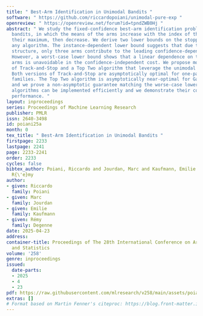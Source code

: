 ```yaml
---
title: " Best-Arm Identification in Unimodal Bandits "
software: " https://github.com/riccardopoiani/unimodal-pure-exp "
openreview: " https://openreview.net/forum?id=tpndZWB0Hj "
abstract: " We study the fixed-confidence best-arm identification problem in unimodal
  bandits, in which the means of the arms increase with the index of the arm up to
  their maximum, then decrease. We derive two lower bounds on the stopping time of
  any algorithm. The instance-dependent lower bound suggests that due to the unimodal
  structure, only three arms contribute to the leading confidence-dependent cost.
  However, a worst-case lower bound shows that a linear dependence on the number of
  arms is unavoidable in the confidence-independent cost. We propose modifications
  of Track-and-Stop and a Top Two algorithm that leverage the unimodal structure.
  Both versions of Track-and-Stop are asymptotically optimal for one-parameter exponential
  families. The Top Two algorithm is asymptotically near-optimal for Gaussian distributions
  and we prove a non-asymptotic guarantee matching the worse-case lower bound. The
  algorithms can be implemented efficiently and we demonstrate their competitive empirical
  performance. "
layout: inproceedings
series: Proceedings of Machine Learning Research
publisher: PMLR
issn: 2640-3498
id: poiani25a
month: 0
tex_title: " Best-Arm Identification in Unimodal Bandits "
firstpage: 2233
lastpage: 2241
page: 2233-2241
order: 2233
cycles: false
bibtex_author: Poiani, Riccardo and Jourdan, Marc and Kaufmann, Emilie and Degenne,
  R{\'e}my
author:
- given: Riccardo
  family: Poiani
- given: Marc
  family: Jourdan
- given: Emilie
  family: Kaufmann
- given: Rémy
  family: Degenne
date: 2025-04-23
address:
container-title: Proceedings of The 28th International Conference on Artificial Intelligence
  and Statistics
volume: '258'
genre: inproceedings
issued:
  date-parts:
  - 2025
  - 4
  - 23
pdf: https://raw.githubusercontent.com/mlresearch/v258/main/assets/poiani25a/poiani25a.pdf
extras: []
# Format based on Martin Fenner's citeproc: https://blog.front-matter.io/posts/citeproc-yaml-for-bibliographies/
---
```

